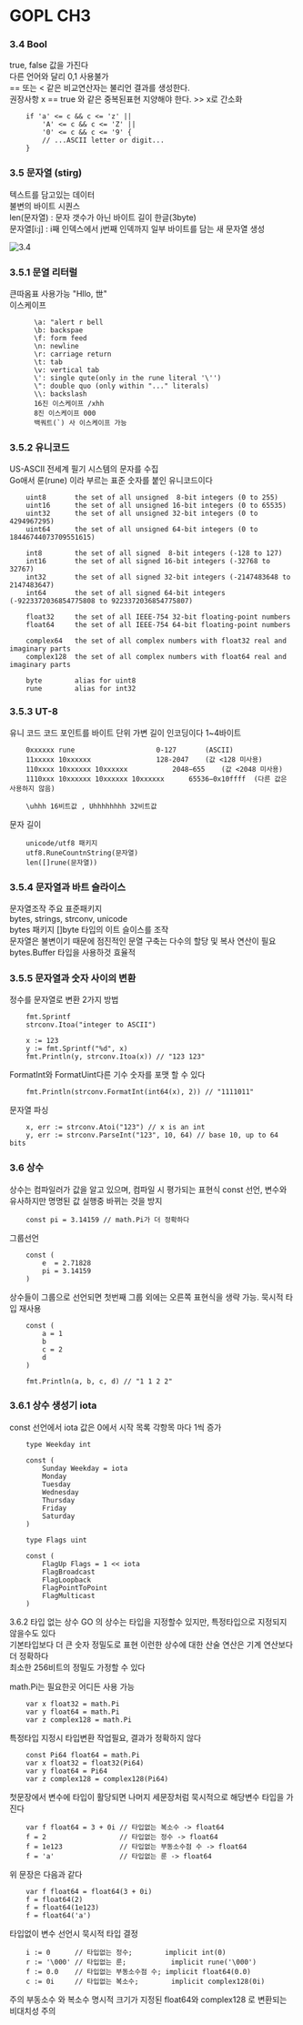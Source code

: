 # GOPL CH3  

### 3.4 Bool
true, false 값을 가진다  
다른 언어와 달리 0,1 사용불가  
== 또는 < 같은 비교연산자는 불리언 결과를 생성한다.  
권장사항 x == true 와 같은 중복된표현 지양해야 한다. >> x로 간소화  

```
	if 'a' <= c && c <= 'z' ||
	    'A' <= c && c <= 'Z' ||
	    '0' <= c && c <= '9' {
	    // ...ASCII letter or digit...
	}
```
	
### 3.5 문자열 (stirg)  
텍스트를 담고있는 데이터  
불변의 바이트 시퀀스  
len(문자열) : 문자 갯수가 아닌  바이트 길이 한글(3byte)  
문자열[i:j] : i째 인덱스에서 j번째 인덱까지 일부 바이트를 담는 새 문자열 생성  

![3.4](./figure_3.4.png)  
  
### 3.5.1 문열 리터럴  
큰따옴표 사용가능 "Hllo, 世"  
이스케이프 
```
	  \a: "alert r bell  
	  \b: backspae  
	  \f: form feed  
	  \n: newline  
	  \r: carriage return  
	  \t: tab  
	  \v: vertical tab  
	  \': single qute(only in the rune literal '\'')  
	  \": double quo (only within "..." literals)  
	  \\: backslash  
	  16진 이스케이프 /xhh  
	  8진 이스케이프 000  
	  백쿼트(`) 사 이스케이프 가능  
 ```
### 3.5.2 유니코드
US-ASCII 
전세계 필기 시스템의 문자를 수집  
Go애서 룬(rune) 이라 부르는 표준 숫자를 붙인 유니코드이다  

```
	uint8       the set of all unsigned  8-bit integers (0 to 255)
	uint16      the set of all unsigned 16-bit integers (0 to 65535)
	uint32      the set of all unsigned 32-bit integers (0 to 4294967295)
	uint64      the set of all unsigned 64-bit integers (0 to 18446744073709551615)

	int8        the set of all signed  8-bit integers (-128 to 127)
	int16       the set of all signed 16-bit integers (-32768 to 32767)
	int32       the set of all signed 32-bit integers (-2147483648 to 2147483647)
	int64       the set of all signed 64-bit integers (-9223372036854775808 to 9223372036854775807)

	float32     the set of all IEEE-754 32-bit floating-point numbers
	float64     the set of all IEEE-754 64-bit floating-point numbers

	complex64   the set of all complex numbers with float32 real and imaginary parts
	complex128  the set of all complex numbers with float64 real and imaginary parts

	byte        alias for uint8
	rune        alias for int32 
```

### 3.5.3 UT-8
유니 코드  코드 포인트를 바이트 단위 가변 길이 인코딩이다
1~4바이트
```
	0xxxxxx	rune 					0-127		(ASCII)
	11xxxxx 10xxxxxx				128-2047	(값 <128 미사용)
	110xxxx 10xxxxxx 10xxxxxx			2048−655	(값 <2048 미사용)
	1110xxx 10xxxxxx 10xxxxxx 10xxxxxx		65536−0x10ffff	(다른 값은 사용하지 않음)
	
	\uhhh 16비트값 , Uhhhhhhhh 32비트값
```
문자 길이
```
	unicode/utf8 패키지
	utf8.RuneCountnString(문자열)
	len([]rune(문자열))
```
### 3.5.4 문자열과 바트 슬라이스

문자열조작 주요 표준패키지   
bytes, strings, strconv, unicode   
bytes 패키지 []byte 타입의 이트 슬이스를 조작  
문자열은 불변이기 때문에 점진적인 문열 구축는 다수의 할당 및 복사 연산이 필요  
bytes.Buffer 타입을 사용하것 효율적  
  
### 3.5.5 문자열과 숫자 사이의 변환
정수를 문자열로 변환 2가지 방법
```
  	fmt.Sprintf
	strconv.Itoa("integer to ASCII")
```
```
	x := 123
	y := fmt.Sprintf("%d", x)
	fmt.Println(y, strconv.Itoa(x)) // "123 123"
```
FormatInt와 FormatUint다른 기수 숫자를 포맷 할 수 있다
```
	fmt.Println(strconv.FormatInt(int64(x), 2)) // "1111011"
```

문자열 파싱
```
	x, err := strconv.Atoi("123") // x is an int
	y, err := strconv.ParseInt("123", 10, 64) // base 10, up to 64 bits
```

### 3.6 상수  
상수는 컴파일러가 값을 알고 있으며, 컴파일 시 평가되는 표현식
const 선언, 변수와 유사하지만 명명된 값 실행중 바뀌는 것을 방지
```
	const pi = 3.14159 // math.Pi가 더 정확하다
```

그룹선언 
```
	const (
	    e  = 2.71828
	    pi = 3.14159
	)
```

상수들이 그룹으로 선언되면 첫번째 그룹 외에는 오른쪽 표현식을 생략 가능. 
묵시적 타입 재사용
```
	const (
	    a = 1
	    b
	    c = 2
	    d
	)

	fmt.Println(a, b, c, d) // "1 1 2 2"
```

### 3.6.1 상수 생성기 iota  
const 선언에서 iota 값은 0에서 시작 목록 각항목 마다 1씩 증가
```
	type Weekday int

	const (
	    Sunday Weekday = iota
	    Monday
	    Tuesday
	    Wednesday
	    Thursday
	    Friday
	    Saturday
	)
```

```
	type Flags uint

	const (
	    FlagUp Flags = 1 << iota 
	    FlagBroadcast            
	    FlagLoopback             
	    FlagPointToPoint         
	    FlagMulticast            
	)
````

3.6.2 타입 없는 상수
GO 의 상수는 타입을 지정할수 있지만, 특정타입으로 지정되지 않을수도 있다  
기본타입보다 더 큰 숫자 정밀도로 표현 이런한 상수에 대한 산술 연산은 기계 연산보다 더 정확하다  
최소한 256비트의 정밀도 가정할 수 있다  

math.Pi는 필요한곳 어디든 사용 가능  
```
	var x float32 = math.Pi
	var y float64 = math.Pi
	var z complex128 = math.Pi
```
특정타입 지정시 타입변환 작업필요, 결과가 정확하지 않다
```
	const Pi64 float64 = math.Pi
	var x float32 = float32(Pi64)
	var y float64 = Pi64
	var z complex128 = complex128(Pi64)
```

첫문장에서 변수에 타입이 활당되면  나머지 세문장처럼 묵시적으로 해당변수 타입을 가진다
```
	var f float64 = 3 + 0i // 타입없는 복소수 -> float64
	f = 2                  // 타입없는 정수 -> float64
	f = 1e123              // 타입없는 부동소수점 수 -> float64
	f = 'a'                // 타입없는 룬 -> float64

```
위 문장은 다음과 같다
```
	var f float64 = float64(3 + 0i)
	f = float64(2)
	f = float64(1e123)
	f = float64('a')
```

타입없이 변수 선언시 묵시적 타입 결정

```
	i := 0      // 타입없는 정수;        implicit int(0)
	r := '\000' // 타입없는 룬;           implicit rune('\000')
	f := 0.0    // 타입없는 부동소수점 수; implicit float64(0.0)
	c := 0i     // 타입없는 복소수;        implicit complex128(0i)
```

주의 부동소수 와 복소수 명시적 크기가 지정된 float64와 complex128 로 변환되는 비대치성 주의
